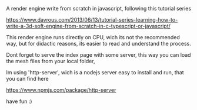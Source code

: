 A render engine write from scratch in javascript, following this tutorial series

https://www.davrous.com/2013/06/13/tutorial-series-learning-how-to-write-a-3d-soft-engine-from-scratch-in-c-typescript-or-javascript/

This render engine runs directly on CPU, wich its not the recommended way, but
for didactic reasons, its easier to read and understand the process.

Dont forget to serve the index page with some server, this way you can load the mesh files from your local folder,

Im using 'http-server', wich is a nodejs server easy to install and run, that you can find here 

https://www.npmjs.com/package/http-server

have fun :)
